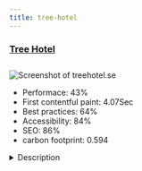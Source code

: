 ```yaml
---
title: tree-hotel
---
```


<div style="height: 3rem">
  <a href="http://treehotel.se/en/"><h3>Tree Hotel</h3></a>
</div>
<img loading="lazy" src="/images/thumbs/treehotel.se.jpg" alt="Screenshot of treehotel.se" />
<ul>
  <li>Performace: 43%</li>
  <li>
    First contentful paint:
    4.07Sec
  </li>
  <li>Best practices: 64%</li>
  <li>Accessibility: 84%</li>
  <li>SEO: 86%</li>
  <li>carbon footprint: 0.594</li>
</ul>
<details>
  <summary>Description</summary>
  <p>The Tree Hotel offers a unique hotel experience: tree rooms with contemporary design in the middle of unspoiled nature in the north of Sweden.There were no real issues using Joomla for this project as it the Tree Hotel does all the work and we can't really do the place justice online. 

Integrated with booking engine for bookings but it has to be visited to really be experienced.</p>
</details>

